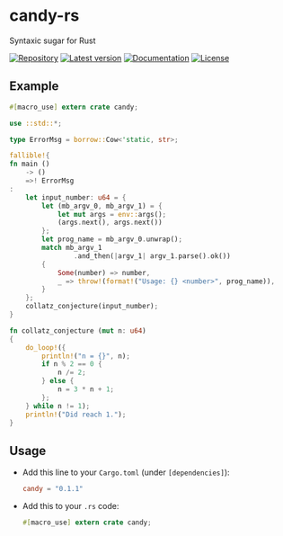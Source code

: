 # candy-rs
Syntaxic sugar for Rust

[![Repository](https://img.shields.io/badge/repository-GitHub-brightgreen.svg)][Repository]
[![Latest version](https://img.shields.io/crates/v/candy.svg)][crates.io]
[![Documentation](https://docs.rs/candy/badge.svg)][Documentation]
[![License](https://img.shields.io/crates/l/candy.svg)](https://github.com/danielhenrymantilla/candy-rs#license)

## Example
```rust
#[macro_use] extern crate candy;

use ::std::*;

type ErrorMsg = borrow::Cow<'static, str>;

fallible!{
fn main ()
    -> ()
    =>! ErrorMsg
:
    let input_number: u64 = {
        let (mb_argv_0, mb_argv_1) = {
            let mut args = env::args();
            (args.next(), args.next())
        };
        let prog_name = mb_argv_0.unwrap();
        match mb_argv_1
            	.and_then(|argv_1| argv_1.parse().ok())
        {
        	Some(number) => number,
        	_ => throw!(format!("Usage: {} <number>", prog_name)),
        }
    };
    collatz_conjecture(input_number);
}

fn collatz_conjecture (mut n: u64)
{
    do_loop!({
        println!("n = {}", n);
        if n % 2 == 0 {
            n /= 2;
        } else {
            n = 3 * n + 1;
        };
    } while n != 1);
    println!("Did reach 1.");
}
```

## Usage

- Add this line to your `Cargo.toml` (under `[dependencies]`):
  ```toml
  candy = "0.1.1"
  ```

- Add this to your `.rs` code:
  ```rust
  #[macro_use] extern crate candy;
  ```

[Repository]: https://github.com/danielhenrymantilla/stackvec-rs
[Documentation]: https://docs.rs/stackvec/0.2.1/
[crates.io]: https://crates.io/crates/stackvec
